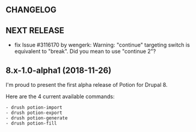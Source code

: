CHANGELOG
---------

## NEXT RELEASE
 - fix Issue #3116170 by wengerk: Warning: "continue" targeting switch is equivalent to "break". Did you mean to use "continue 2"?

## 8.x-1.0-alpha1 (2018-11-26)

  I'm proud to present the first alpha release of Potion for Drupal 8.

  Here are the 4 current available commands:

    - drush potion-import
    - drush potion-export
    - drush potion-generate
    - drush potion-fill
